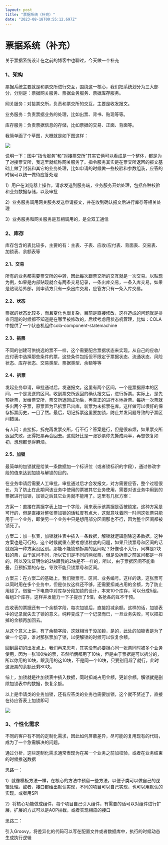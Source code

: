 ```yaml
---
layout: post
title: "票据系统（补充）"
date: "2023-08-18T00:55:12.697Z"
---
```

票据系统（补充）
========

关于票据系统设计在之前的博客中也聊过，今天做一个补充

### 1、架构

票据系统主要就是和票交所进行交互，围绕这一核心，我们把系统划分为三大部分，分别是：票据网关服务、票据业务服务、票据库存服务。

网关服务：对接票交所，负责和票交所的交互，主要是收发报文。

业务服务：负责票据业务的处理，比如出票、背书、贴现等等。

库存服务：负责票据信息的存储，比如票据的交易、正面、背面等。

我简单画了个草图，大概就是如下图这样：

![](https://img2023.cnblogs.com/blog/874963/202308/874963-20230816190909685-1360925325.png)

说明一下：图中“指令服务”和“对接票交所”其实它俩可以看成是一个整体，都是为了对接票交所，我这里就统称网关服务了。指令服务其实是在票交所返回的报文基础上做了封装和其它的业务处理，比如申请的时候做一些校验和参数组装，应答的时候可以统一做待应答处理

1）用户在浏览器上操作，请求发送到服务端，业务服务开始处理，包括各种校验和业务数据存储，以及审批

2）业务服务调用网关服务发送申请报文，并在收到确认报文后进行库存等相关处理

3）业务服务和网关服务是互相调用的，是全双工通信

### 2、库存

库存包含的表比较多，主要的有：主表、子表、应收/应付表、背面表、交易表、加锁表、余额表等

#### 2.1、交易

所有的业务都需要票交所的中转，因此每次跟票交所的交互就是一次交易。以贴现为例，如果是内部贴现就会有两条交易记录，一条出库交易，一条入库交易，如果是贴现给外部，则申请方只有一条出库交易，应答方只有一条入库交易。

#### 2.2、状态

票据的状态比较多，而且变化也很复杂，目前是直接修改，这样造成的问题就是排查问题的时候都不知道是在哪里被修改的，后续考虑用状态机管理，比如：COLA中提供了一个状态机组件cola-component-statemachine

#### 2.3、挑票

不同的创建可供挑选的票不一样，这个需要配合票据状态来实现。从自己的应收/应付表中选择那些条件的票，这些条件包括但不限定于票据状态、流通状态、风险状态、库存状态、交易类型、票据类型、余额等等

#### 2.4、拆票

发起业务申请，审批通过后，发送报文。这里有两个区间，一个是票据原本的区间，一个是发送的区间。收到票交所返回的确认报文后，进行拆票。实际上，是先预拆票，发给票交所，票交所返回成功后，再真正的进行本地拆票。每拆一次票就多出两个子票，原票置为已拆票已出库，新票为未拆票在库。这样做可以很好的保存拆票历史，一目了然。最后，切记拆票这里要加锁，防止并发问题导致的子票区间错误。

有人问：直接拆，拆完再发票交所，行不行？答案是行，但是很麻烦，如果票交所返回失败，还得把票再合回去。这就好比是一张钞票你先撕成两半，再想恢复如初，想想都觉得麻烦。

#### 2.5、加锁

最简单的加锁就是给某一条数据加一个标识位（或者锁标识的字段），通过修改字段的值来达到加锁与解锁的目的。

在业务申请后需要人工审批，审批通过后才会发报文，对方需要应答，整个过程很长，为了防止在此期间该业务中使用的票被其它业务使用，需要对该业务中用到的票据进行加锁，加锁之后其它业务就不能用了。这里有几张方案：

方案一：直接在票据字表上加一个字段，用来表示该票据是否被锁定。这种方案是可行的，但是直接对整张票加锁的话粒度有点大，这就意味着同一时间这张票只能用于一个业务，即使另一个业务中只是想用部分区间那也不行，因为整个区间都被锁死了。

方案二：加一张表，加锁就往表中插入一条数据，解锁就逻辑删除这条数据。这种方案也是可行的，这个时候就重点要考虑锁粒度的问题，如果只锁票号和区间的话就跟第一种方案没区别。那能不能锁预拆票的区间呢？好像也不太行，同样是2块钱的票，由于区间不同，所以它们是不同的两张票，但是没拆票之前区间都是一样的，所以没法证明你的2块跟我的2块是不一样的，所以，由于票据区间不能重叠，且预拆票的存在，导致不能只锁票号和区间。

方案三：在方案二的基础上，我们锁票号、区间、业务编号。这样的话，这张票可以同时用在多个业务中，但是仅仅这样还不够，还需要扣减占用的金额，为了防止用超了。借鉴一下电商中对库存分段加锁的设计，本来10个库存，可以分成5组，每组2个库存，这样并发能力一下子提示了5倍，各抢各的互不干预。

应收表的票据还有一个余额字段，每次加锁后，直接扣减余额。这样的话，加锁表中的记录就失去了锁的意义，纯粹变成了一个记录而已，一旦业务失败，可以把扣掉的金额再加回去。

从这个意义上讲，有了余额字段，这就相当于没加锁，是的，此处的加锁表是为了做一个记录，谁对那张票加了锁，以便解锁的时候可以恢复余额。

回到最初的出发点上，我们再来思考，其实没有必要担心同一张票同时被多个业务使用，因为一张100块的票，虽然咱俩都用了10块，但是由于票据是可以拆分的，所以你用的10块，跟我用的这10块，不是同一个10块，只要别用超了就行，此时这张票的余额还剩80块。

综上，加锁就是往加锁表中插入数据，同时扣减占用金额，更新余额。解锁就是删除加锁表中的数据，恢复余额。

以上是申请类的业务加锁，还有应答类的业务也需要加锁，这个就不赘述了，直接在待应答表上加锁即可

![](https://img2023.cnblogs.com/blog/874963/202308/874963-20230817172919851-974336321.png)

### 3、个性化需求

不同的客户有不同的定制化需求，因此如何屏蔽差异，尽可能的复用现有的代码，成为了一个急需解决的问题。

通过分析，这些定制化需求通常表现为在某一个业务之前加校验，或者在业务结束的时候推送数据

思路一：

1）就像模板方法一样，在核心的方法中预留一些方法，以便子类可以做自己的逻辑处理。或者，接口都给出默认实现，不同的项目可以自己实现，也可以用默认的实现。或者用SPI

2）将核心功能做成组件，每个项目自己引入组件，有需要的话可以对组件进行扩展，扩展的方式可以是AOP拦截，或者实现相应的接口

思路二：

引入Groovy，将差异化的代码可以写在配置文件或者数据库中，执行的时候动态生成执行逻辑